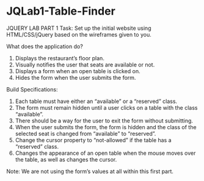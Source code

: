 # JQLab1-Table-Finder

JQUERY LAB PART 1
Task: Set up the initial website using HTML/CSS/jQuery based on the wireframes given to you.

What does the application do?
1. Displays the restaurant’s floor plan.
2. Visually notifies the user that seats are available or not.
3. Displays a form when an open table is clicked on.
4. Hides the form when the user submits the form.

Build Specifications:
1. Each table must have either an “available” or a “reserved” class.
2. The form must remain hidden until a user clicks on a table with the class “available”.
3. There should be a way for the user to exit the form without submitting.
4. When the user submits the form, the form is hidden and the class of the selected seat is changed from “available” to “reserved”.
5. Change the cursor property to “not-allowed” if the table has a “reserved” class.
6. Changes the appearance of an open table when the mouse moves over the table, as well as changes the cursor.

Note:
We are not using the form’s values at all within this first part.
